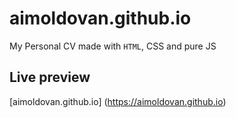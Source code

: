 # aimoldovan.github.io

My Personal CV made with `HTML`, CSS and pure JS

## Live preview

[aimoldovan.github.io] (https://aimoldovan.github.io)
